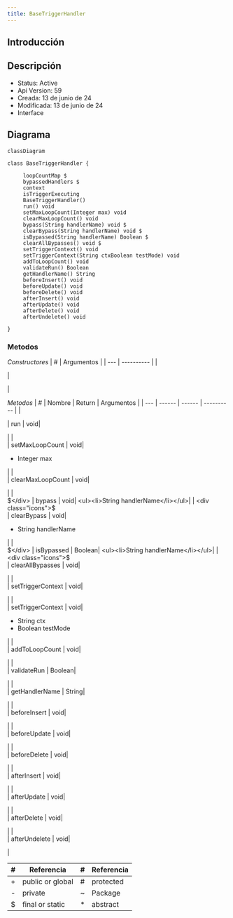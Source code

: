 ```yaml
---
title: BaseTriggerHandler
---
```


## Introducción

<!-- START autogenerated-class -->
## Descripción



- Status: Active
- Api Version: 59
- Creada: 13 de junio de 24
- Modificada: 13 de junio de 24
- Interface 

## Diagrama
```mermaid
classDiagram

class BaseTriggerHandler {
    
     loopCountMap $    
     bypassedHandlers $    
     context     
     isTriggerExecuting     
     BaseTriggerHandler()  
     run() void 
     setMaxLoopCount(Integer max) void 
     clearMaxLoopCount() void 
     bypass(String handlerName) void $
     clearBypass(String handlerName) void $
     isBypassed(String handlerName) Boolean $
     clearAllBypasses() void $
     setTriggerContext() void 
     setTriggerContext(String ctxBoolean testMode) void 
     addToLoopCount() void 
     validateRun() Boolean 
     getHandlerName() String 
     beforeInsert() void 
     beforeUpdate() void 
     beforeDelete() void 
     afterInsert() void 
     afterUpdate() void 
     afterDelete() void 
     afterUndelete() void 

}
```


### Metodos
*Constructores*
| #   | Argumentos |
| --- | ---------- |
| <div class="icons"></div> | <ul></ul>|

*Metodos*
| #   | Nombre | Return | Argumentos |
| --- | ------ | ------ | ---------- |
| <div class="icons"></div> | run | void| <ul></ul>|
| <div class="icons"></div> | setMaxLoopCount | void| <ul><li>Integer max</li></ul>|
| <div class="icons"></div> | clearMaxLoopCount | void| <ul></ul>|
| <div class="icons">$</div> | bypass | void| <ul><li>String handlerName</li></ul>|
| <div class="icons">$</div> | clearBypass | void| <ul><li>String handlerName</li></ul>|
| <div class="icons">$</div> | isBypassed | Boolean| <ul><li>String handlerName</li></ul>|
| <div class="icons">$</div> | clearAllBypasses | void| <ul></ul>|
| <div class="icons"></div> | setTriggerContext | void| <ul></ul>|
| <div class="icons"></div> | setTriggerContext | void| <ul><li>String ctx</li><li>Boolean testMode</li></ul>|
| <div class="icons"></div> | addToLoopCount | void| <ul></ul>|
| <div class="icons"></div> | validateRun | Boolean| <ul></ul>|
| <div class="icons"></div> | getHandlerName | String| <ul></ul>|
| <div class="icons"></div> | beforeInsert | void| <ul></ul>|
| <div class="icons"></div> | beforeUpdate | void| <ul></ul>|
| <div class="icons"></div> | beforeDelete | void| <ul></ul>|
| <div class="icons"></div> | afterInsert | void| <ul></ul>|
| <div class="icons"></div> | afterUpdate | void| <ul></ul>|
| <div class="icons"></div> | afterDelete | void| <ul></ul>|
| <div class="icons"></div> | afterUndelete | void| <ul></ul>|


| #  | Referencia       | #  | Referencia |
| -- | ---------------- | -- | ---------- |
| +  | public or global | #  | protected  |
| -  | private          | ~  | Package    |
| $  | final or static  | *  | abstract   |

<!-- END autogenerated-class -->
